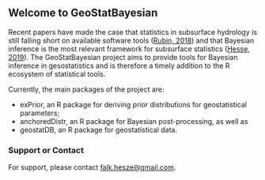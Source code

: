 ## Welcome to GeoStatBayesian

Recent papers have made the case that statistics in subsurface hydrology is still falling short on available software tools ([Rubin, 2018](https://www.hydrol-earth-syst-sci.net/22/5675/2018/)) and that Bayesian inference is the most relevant framework for subsurface statistics ([Hesse, 2019](https://www.frontiersin.org/articles/10.3389/feart.2019.00118/full)). The GeoStatBayesian project aims to provide tools for Bayesian inference in gesostatistics and is therefore a timely addition to the R ecosystem of statistical tools.

Currently, the main packages of the project are:

-   exPrior, an R package for deriving prior distributions for geostatistical parameters;
-   anchoredDistr, an R package for Bayesian post-processing, as well as 
-   geostatDB, an R package for geostatistical data.


### Support or Contact

For support, please contact falk.hesze@gmail.com.
